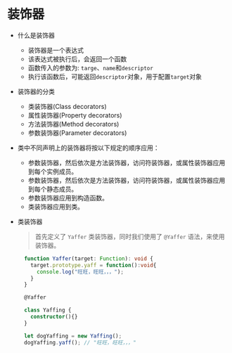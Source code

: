 # 装饰器
- 什么是装饰器
  - 装饰器是一个表达式
  - 该表达式被执行后，会返回一个函数
  - 函数传入的参数为: `targe`、`name`和`descriptor`
  - 执行该函数后，可能返回`descriptor`对象，用于配置`target`对象

- 装饰器的分类
  - 类装饰器(Class decorators)
  - 属性装饰器(Property decorators)
  - 方法装饰器(Method decorators)
  - 参数装饰器(Parameter decorators)

- 类中不同声明上的装饰器将按以下规定的顺序应用：
  - 参数装饰器，然后依次是方法装饰器，访问符装饰器，或属性装饰器应用到每个实例成员。
  - 参数装饰器，然后依次是方法装饰器，访问符装饰器，或属性装饰器应用到每个静态成员。
  - 参数装饰器应用到构造函数。
  - 类装饰器应用到类。

- 类装饰器
  > 首先定义了 `Yaffer` 类装饰器，同时我们使用了 `@Yaffer` 语法，来使用装饰器。
  ```typescript
    function Yaffer(target: Function): void {
      target.prototype.yaff = function():void{
        console.log("旺旺，旺旺，，，");
      }
    }

    @Yaffer

    class Yaffing {
      constructor(){}
    }

    let dogYaffing = new Yaffing();
    dogYaffing.yaff(); // "旺旺，旺旺，，，"
  ```
  